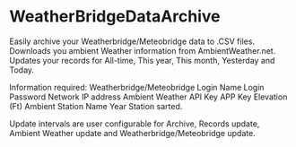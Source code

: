 # WeatherBridgeDataArchive
Easily archive your Weatherbridge/Meteobridge data to .CSV files.  Downloads you ambient Weather information from AmbientWeather.net.  Updates your records for All-time, This year, This month, Yesterday and Today.

Information required:
  Weatherbridge/Meteobridge
    Login Name
    Login Password
    Network IP address 
  Ambient Weather
    API Key
    APP Key
  Elevation (Ft)
  Ambient Station Name
  Year Station sarted.
  
  Update intervals are user configurable for Archive, Records update, Ambient Weather update and Weatherbridge/Meteobridge update.
  
  
